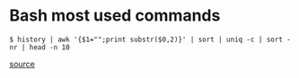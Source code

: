 # Bash most used commands

```
$ history | awk '{$1="";print substr($0,2)}' | sort | uniq -c | sort -nr | head -n 10
```

[source](https://missing.csail.mit.edu/2020/command-line/#aliases-1)
